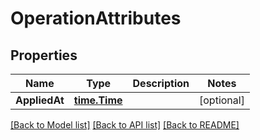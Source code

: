 # OperationAttributes

## Properties
Name | Type | Description | Notes
------------ | ------------- | ------------- | -------------
**AppliedAt** | [**time.Time**](time.Time.md) |  | [optional] 

[[Back to Model list]](../README.md#documentation-for-models) [[Back to API list]](../README.md#documentation-for-api-endpoints) [[Back to README]](../README.md)


